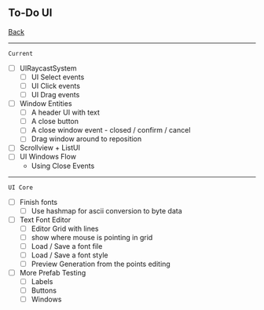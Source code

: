 To-Do UI
-----

[Back](todo-main.md)

-----

`Current`

- [ ] UIRaycastSystem
    - [ ] UI Select events
    - [ ] UI Click events
    - [ ] UI Drag events
- [ ] Window Entities
    - [ ] A header UI with text
    - [ ] A close button
    - [ ] A close window event
            - closed / confirm / cancel
    - [ ] Drag window around to reposition
- [ ] Scrollview + ListUI
- [ ] UI Windows Flow
    - Using Close Events

-----

`UI Core`

- [ ] Finish fonts
    - [ ] Use hashmap for ascii conversion to byte data

- [ ] Text Font Editor
    - [ ] Editor Grid with lines
    - [ ] show where mouse is pointing in grid
    - [ ] Load / Save a font file
    - [ ] Load / Save a font style
    - [ ] Preview Generation from the points editing

- [ ] More Prefab Testing
    - [ ] Labels
    - [ ] Buttons
    - [ ] Windows